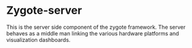 Zygote-server
============

This is the server side component of the zygote framework. The server behaves as a middle man linking the various hardware platforms and visualization dashboards.
